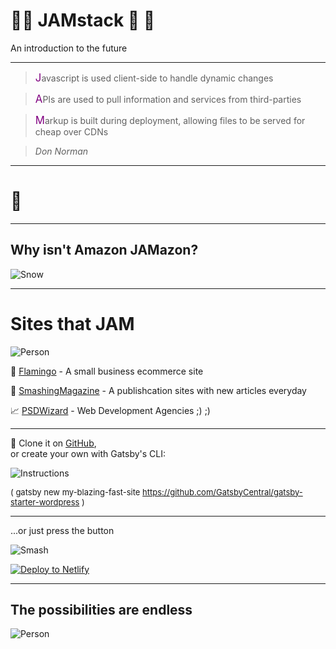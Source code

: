 # 🐝🐝 JAMstack 🐝 🐝

An introduction to the future

---

> <span style="font-size:larger; color:purple;">J</span>avascript is used client-side to handle dynamic changes

> <span style="font-size:larger; color:purple;">A</span>PIs are used to pull information and services from third-parties

> <span style="font-size:larger; color:purple;">M</span>arkup is built during deployment, allowing files to be served for cheap over CDNs

> <cite>Don Norman</cite>

---

# 🤫

---

## Why isn't Amazon JAMazon?

![Snow](//media.tenor.com/images/51f5c305dc23a592a7bca97ad1d67011/tenor.gif)

---

# Sites that JAM

![Person](//media.giphy.com/media/rdXF0gnAyUAfK/giphy.gif)

🛒 [Flamingo](//www.shopflamingo.com/products/shave-kit/) - A small business ecommerce site

📒 [SmashingMagazine](//www.smashingmagazine.com/) - A publishcation sites with new articles everyday

📈 [PSDWizard](//psdwizard.com/) - Web Development Agencies ;) ;)

---

👯 Clone it on [GitHub](//github.com/gatsbyjs/gatsby),  
or create your own with Gatsby's CLI:

![Instructions](//i.imgur.com/q6gRXvP.png)

<span style="font-size:small;">( gatsby new my-blazing-fast-site https://github.com/GatsbyCentral/gatsby-starter-wordpress )</span>

---

...or just press the button

![Smash](//media.giphy.com/media/3og0IAQG2BtR13joe4/giphy.gif)

[![Deploy to Netlify](https://www.netlify.com/img/deploy/button.svg)](https://app.netlify.com/start/deploy?repository=https://github.com/matthewhoth/Presentation)

---

## The possibilities are endless

![Person](//media.giphy.com/media/rdXF0gnAyUAfK/giphy.gif)
